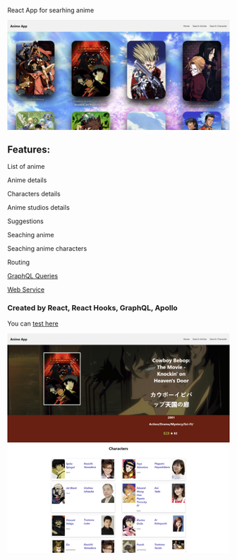 React App for searhing anime

![preview](https://github.com/robertd2000/portfolio-app-next/blob/main/public/images/1.png?raw=true)

## Features:

List of anime

Anime details

Characters details

Anime studios details

Suggestions

Seaching anime

Seaching anime characters

Routing

[GraphQL Queries](https://anilist.co/graphiql?query)

[Web Service](https://anilist.co/)

### Created by React, React Hooks, GraphQL, Apollo

You can [test here](https://robertd2000.github.io/graphql-anime-app/)

![preview](https://github.com/robertd2000/portfolio-app-next/blob/main/public/images/1_2.png?raw=true)
![preview](https://github.com/robertd2000/portfolio-app-next/blob/main/public/images/1_3.png?raw=true)

